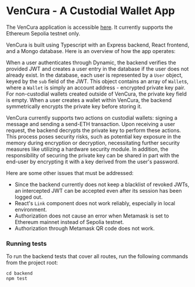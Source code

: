# VenCura - A Custodial Wallet App
The VenCura application is accessible [here](http://34.16.134.164:3000/). It currently supports the Ethereum Sepolia testnet only.

VenCura is built using Typescript with an Express backend, React frontend, and a Mongo database. Here is an overview of how the app operates:

When a user authenticates through Dynamic, the backend verifies the provided JWT and creates a user entry in the database if the user does not already exist. In the database, each user is represented by a `User` object, keyed by the `sub` field of the JWT. This object contains an array of `Wallet`s, where a `Wallet` is simply an account address - encrypted private key pair. For non-custodial wallets created outside of VenCura, the private key field is empty. When a user creates a wallet within VenCura, the backend symmetrically encrypts the private key before storing it.

VenCura currently supports two actions on custodial wallets: signing a message and sending a send-ETH transaction. Upon receiving a user request, the backend decrypts the private key to perform these actions. This process poses security risks, such as potential key exposure in the memory during encryption or decryption, necessitating further security measures like utilizing a hardware security module. In addition, the responsibility of securing the private key can be shared in part with the end-user by encrypting it with a key derived from the user's password.

Here are some other issues that must be addressed:
- Since the backend currently does not keep a blacklist of revoked JWTs, an intercepted JWT can be accepted even after its session has been logged out.
- React's `Link` component does not work reliably, especially in local environment. 
- Authorization does not cause an error when Metamask is set to Ethereum mainnet instead of Sepolia testnet.
- Authorization through Metamask QR code does not work.

### Running tests
To run the backend tests that cover all routes, run the following commands from the project root:
```
cd backend
npm test
```
